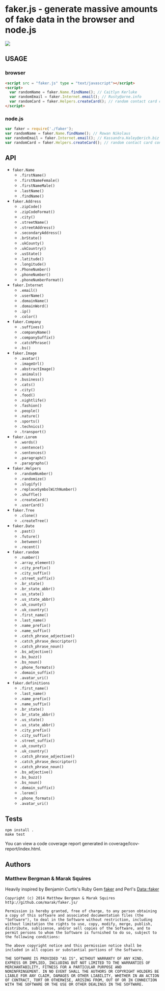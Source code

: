 # faker.js - generate massive amounts of fake data in the browser and node.js

<img src = "http://imgur.com/KiinQ.png" border = "0">

## USAGE

### browser

```html
<script src = "faker.js" type = "text/javascript"></script>
<script>
  var randomName = faker.Name.findName(); // Caitlyn Kerluke
  var randomEmail = faker.Internet.email(); // Rusty@arne.info
  var randomCard = faker.Helpers.createCard(); // random contact card containing many properties
</script>
```
      
### node.js

```javascript
var faker = require('./faker');
var randomName = faker.Name.findName(); // Rowan Nikolaus
var randomEmail = faker.Internet.email(); // Kassandra.Haley@erich.biz
var randomCard = faker.Helpers.createCard(); // random contact card containing many properties
```
      
## API

* `faker.Name`
  * `.firstName()`
  * `.firstNameFemale()`
  * `.firstNameMale()`
  * `.lastName()`
  * `.findName()`
* `faker.Address`
  * `.zipCode()`
  * `.zipCodeFormat()`
  * `.city()`
  * `.streetName()`
  * `.streetAddress()`
  * `.secondaryAddress()`
  * `.brState()`
  * `.ukCounty()`
  * `.ukCountry()`
  * `.usState()`
  * `.latitude()`
  * `.longitude()`
  * `.PhoneNumber()`
  * `.phoneNumber()`
  * `.phoneNumberFormat()`
* `faker.Internet`
  * `.email()`
  * `.userName()`
  * `.domainName()`
  * `.domainWord()`
  * `.ip()`
  * `.color()`
* `faker.Company`
  * `.suffixes()`
  * `.companyName()`
  * `.companySuffix()`
  * `.catchPhrase()`
  * `.bs()`
* `faker.Image`
  * `.avatar()`
  * `.imageUrl()`
  * `.abstractImage()`
  * `.animals()`
  * `.business()`
  * `.cats()`
  * `.city()`
  * `.food()`
  * `.nightlife()`
  * `.fashion()`
  * `.people()`
  * `.nature()`
  * `.sports()`
  * `.technics()`
  * `.transport()`
* `faker.Lorem`
  * `.words()`
  * `.sentence()`
  * `.sentences()`
  * `.paragraph()`
  * `.paragraphs()`
* `faker.Helpers`
  * `.randomNumber()`
  * `.randomize()`
  * `.slugify()`
  * `.replaceSymbolWithNumber()`
  * `.shuffle()`
  * `.createCard()`
  * `.userCard()`
* `faker.Tree`
  * `.clone()`
  * `.createTree()`
* `faker.Date`
  * `.past()`
  * `.future()`
  * `.between()`
  * `.recent()`
* `faker.random`
  * `.number()`
  * `.array_element()`
  * `.city_prefix()`
  * `.city_suffix()`
  * `.street_suffix()`
  * `.br_state()`
  * `.br_state_abbr()`
  * `.us_state()`
  * `.us_state_abbr()`
  * `.uk_county()`
  * `.uk_country()`
  * `.first_name()`
  * `.last_name()`
  * `.name_prefix()`
  * `.name_suffix()`
  * `.catch_phrase_adjective()`
  * `.catch_phrase_descriptor()`
  * `.catch_phrase_noun()`
  * `.bs_adjective()`
  * `.bs_buzz()`
  * `.bs_noun()`
  * `.phone_formats()`
  * `.domain_suffix()`
  * `.avatar_uri()`
* `faker.definitions`
  * `.first_name()`
  * `.last_name()`
  * `.name_prefix()`
  * `.name_suffix()`
  * `.br_state()`
  * `.br_state_abbr()`
  * `.us_state()`
  * `.us_state_abbr()`
  * `.city_prefix()`
  * `.city_suffix()`
  * `.street_suffix()`
  * `.uk_county()`
  * `.uk_country()`
  * `.catch_phrase_adjective()`
  * `.catch_phrase_descriptor()`
  * `.catch_phrase_noun()`
  * `.bs_adjective()`
  * `.bs_buzz()`
  * `.bs_noun()`
  * `.domain_suffix()`
  * `.lorem()`
  * `.phone_formats()`
  * `.avatar_uri()`

## Tests

```shell
npm install .
make test
```

You can view a code coverage report generated in coverage/lcov-report/index.html.

## Authors

### Matthew Bergman & Marak Squires

Heavily inspired by Benjamin Curtis's Ruby Gem [faker](http://faker.rubyforge.org/) and Perl's [Data::faker](http://search.cpan.org/~jasonk/Data-faker-0.07/lib/Data/faker.pm)

```
Copyright (c) 2014 Matthew Bergman & Marak Squires http://github.com/marak/faker.js/

Permission is hereby granted, free of charge, to any person obtaining
a copy of this software and associated documentation files (the
"Software"), to deal in the Software without restriction, including
without limitation the rights to use, copy, modify, merge, publish,
distribute, sublicense, and/or sell copies of the Software, and to
permit persons to whom the Software is furnished to do so, subject to
the following conditions:

The above copyright notice and this permission notice shall be
included in all copies or substantial portions of the Software.

THE SOFTWARE IS PROVIDED "AS IS", WITHOUT WARRANTY OF ANY KIND,
EXPRESS OR IMPLIED, INCLUDING BUT NOT LIMITED TO THE WARRANTIES OF
MERCHANTABILITY, FITNESS FOR A PARTICULAR PURPOSE AND
NONINFRINGEMENT. IN NO EVENT SHALL THE AUTHORS OR COPYRIGHT HOLDERS BE
LIABLE FOR ANY CLAIM, DAMAGES OR OTHER LIABILITY, WHETHER IN AN ACTION
OF CONTRACT, TORT OR OTHERWISE, ARISING FROM, OUT OF OR IN CONNECTION
WITH THE SOFTWARE OR THE USE OR OTHER DEALINGS IN THE SOFTWARE.
```
